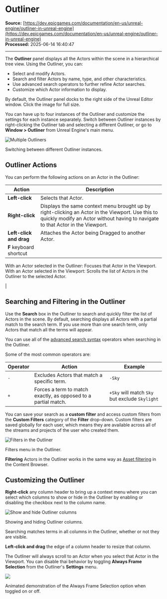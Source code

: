 # Outliner

**Source:** [https://dev.epicgames.com/documentation/en-us/unreal-engine/outliner-in-unreal-engine](https://dev.epicgames.com/documentation/en-us/unreal-engine/outliner-in-unreal-engine)  
**Processed:** 2025-06-14 16:40:47

---

The **Outliner** panel displays all the Actors within the scene in a hierarchical tree view. Using the Outliner, you can:

-   Select and modify Actors.
-   Search and filter Actors by name, type, and other characteristics.
-   Use advanced search operators to further refine Actor searches.
-   Customize which Actor information to display.

By default, the Outliner panel docks to the right side of the Unreal Editor window. Click the image for full size.

You can have up to four instances of the Outliner and customize the settings for each instance separately. Switch between Outliner instances by right-clicking the Outliner tab and selecting a different Outliner, or go to **Window > Outliner** from Unreal Engine's main menu.

![Multiple Outliners](https://d1iv7db44yhgxn.cloudfront.net/documentation/images/f9de3bc3-067a-465a-b6c8-e321a74869cf/ue5_1-multiple-outliners.png)

Switching between different Outliner instances.

## Outliner Actions

You can perform the following actions on an Actor in the Outliner:

| **Action** | **Description** |
| --- | --- |
| **Left-click** | Selects that Actor. |
| **Right-click** | Displays the same context menu brought up by right-clicking an Actor in the Viewport. Use this to quickly modify an Actor without having to navigate to that Actor in the Viewport. |
| **Left-click and drag** | Attaches the Actor being Dragged to another Actor. |
| **F** keyboard shortcut | 
With an Actor selected in the Outliner: Focuses that Actor in the Viewport. With an Actor selected in the Viewport: Scrolls the list of Actors in the Outliner to the selected Actor.



 |

## Searching and Filtering in the Outliner

Use the **Search** box in the Outliner to search and quickly filter the list of Actors in the scene. By default, searching displays all Actors with a partial match to the search term. If you use more than one search term, only Actors that match all the terms will appear.

You can use all of the [advanced search syntax](/documentation/en-us/unreal-engine/advanced-search-syntax-in-unreal-engine) operators when searching in the Outliner.

Some of the most common operators are:

| Operator | Action | Example |
| --- | --- | --- |
| `-` | Excludes Actors that match a specific term. | `-Sky` |
| `+` | Forces a term to match exactly, as opposed to a partial match. | `+Sky` will match `Sky` but exclude `Skylight` |

You can save your search as a **custom filter** and access custom filters from the **Custom Filters** category of the **Filter** drop-down. Custom filters are saved globally for each user, which means they are available across all of the streams and projects of the user who created them.

![Filters in the Outliner](https://d1iv7db44yhgxn.cloudfront.net/documentation/images/650263ca-7c3d-487c-994a-8ef984a18555/ue5_1-custom-filters-outliner.png)

Filters menu in the Outliner.

**Filtering** Actors in the Outliner works in the same way as [Asset filtering](/documentation/en-us/unreal-engine/filters-and-collections-in-unreal-engine) in the Content Browser.

## Customizing the Outliner

**Right-click** any column header to bring up a context menu where you can select which columns to show or hide in the Outliner by enabling or disabling the checkbox next to the column name.

![Show and hide Outliner columns](https://d1iv7db44yhgxn.cloudfront.net/documentation/images/d3c5786f-68c5-4799-b0bc-3523cc44f4a2/ue5_1-show-hide-outliner-columns.png)

Showing and hiding Outliner columns.

Searching matches terms in all columns in the Outliner, whether or not they are visible.

**Left-click and drag** the edge of a column header to resize that column.

The Outliner will always scroll to an Actor when you select that Actor in the Viewport. You can disable thai behavior by toggling **Always Frame Selection** from the Outliner's **Settings** menu.

![](https://d1iv7db44yhgxn.cloudfront.net/documentation/images/20ad67b2-a0c6-4d32-871b-76fcd96d3958/ue5_1-center-actor.gif)

Animated demonstration of the Always Frame Selection option when toggled on or off.